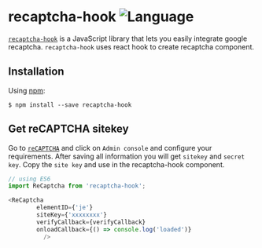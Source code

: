 # recaptcha-hook ![Language](https://img.shields.io/npm/v/recaptcha-hook)

[`recaptcha-hook`](https://www.npmjs.com/package/recaptcha-hook) is a JavaScript library that lets you easily integrate google recaptcha. `recaptcha-hook` uses react hook to create recaptcha component.

## Installation

Using [npm](https://www.npmjs.com/):

    $ npm install --save recaptcha-hook


## Get reCAPTCHA sitekey 
Go to [`reCAPTCHA`](https://www.google.com/recaptcha/intro/v3.html) and click on `Admin console` and configure your requirements. After saving all information
you will get `sitekey` and `secret key`. Copy the `site key` and use in the recaptcha-hook component.


```js
// using ES6
import ReCaptcha from 'recaptcha-hook';

<ReCaptcha
        elementID={'je'}
        siteKey={'xxxxxxxx'}
        verifyCallback={verifyCallback}
        onloadCallback={() => console.log('loaded')}
          />
```
